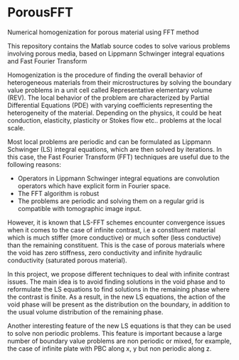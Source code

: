 # PorousFFT

Numerical homogenization for porous material using FFT method

This repository contains the Matlab source codes to solve various problems involving porous media, based on Lippmann Schwinger integral equations and Fast Fourier Transform

Homogenization is the procedure of finding the overall behavior of heterogeneous materials from their microstructures by solving the boundary value problems in a unit cell called Representative elementary volume (REV). The local behavior of the problem are characterized by Partial Differential Equations (PDE) with varying coefficients representing the heterogeneity of the material. Depending on the physics, it could be heat conduction, elasticity, plasticity or Stokes flow etc.. problems at the local scale.

Most local problems are periodic and can be formulated as Lippmann Schwinger (LS) integral equations, which are then solved by iterations. In this case, the Fast Fourier Transform (FFT) techniques are useful due to the following reasons:
- Operators in Lippmann Schwinger integral equations are convolution operators which have explicit form in Fourier space.
- The FFT algorithm is robust
- The problems are periodic and solving them on a regular grid is compatible with tomographic image input.

However, it is known that LS-FFT schemes encounter convergence issues when it comes to the case of infinite contrast, i.e a constituent material which is much stiffer (more conductive) or much softer (less conductive) than the remaining constituent. This is the case of porous materials where the void has zero stiffness, zero conductivity and infinite hydraulic conductivity (saturated porous material).

In this project, we propose different techniques to deal with infinite contrast issues. The main idea is to avoid finding solutions in the void phase and to reformulate the LS equations to find solutions in the remaining phase where the contrast is finite. As a result, in the new LS equations, the action of the void phase will be present as the distribution on the boundary, in addition to the usual volume distribution of the remaining phase. 

Another interesting feature of the new LS equations is that they can be used to solve non periodic problems. This feature is important because a large number of boundary value problems are non periodic or mixed, for example, the case of infinite plate with PBC along x, y but non periodic along z.
